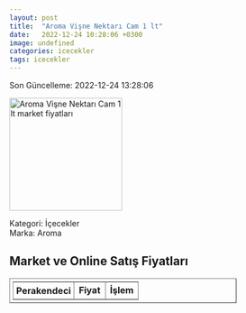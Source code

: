 ```yaml
---
layout: post
title:  "Aroma Vişne Nektarı Cam 1 lt"
date:   2022-12-24 10:28:06 +0300
image: undefined
categories: icecekler
tags: icecekler
---
```


Son Güncelleme: 2022-12-24 13:28:06

<img src="undefined" width="200" alt="Aroma Vişne Nektarı Cam 1 lt market fiyatları" />

Kategori: İçecekler
<br />
Marka: Aroma

<h2>Market ve Online Satış Fiyatları</h2>

<table border="1" style="padding: 5px;width:80%;">
  <tr>
    <td style="padding: 5px;"><strong>Perakendeci</strong></td>
    <td><strong>Fiyat</strong></td>
    <td><strong>İşlem</strong></td>
  </tr>
  
</table>
